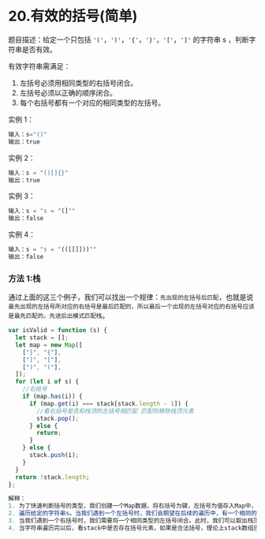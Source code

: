 # 20.有效的括号(简单)

题目描述：给定一个只包括 `'('`，`')'`，`'{'`，`'}'`，`'['`，`']'` 的字符串 s ，判断字符串是否有效。

有效字符串需满足：

1. 左括号必须用相同类型的右括号闭合。
2. 左括号必须以正确的顺序闭合。
3. 每个右括号都有一个对应的相同类型的左括号。

实例 1：

```js
输入：s="()"
输出：true
```

实例 2：

```js
输入：s = "()[]{}"
输出：true
```

实例 3：

```js
输入：s = "s = "(]""
输出：false
```

实例 4：

```js
输入：s = "s = "(([[]]))""
输出：false
```

### 方法 1:栈

通过上面的这三个例子，我们可以找出一个规律：`先出现的左括号后匹配`，也就是说`最先出现的左括号所对应的右括号是最后匹配的，所以最后一个出现的左括号对应的右括号应该是最先匹配的，先进后出模式匹配栈`。

```js
var isValid = function (s) {
  let stack = [];
  let map = new Map([
    ["}", "{"],
    ["]", "["],
    [")", "("],
  ]);
  for (let i of s) {
    //右括号
    if (map.has(i)) {
      if (map.get(i) === stack[stack.length - 1]) {
        //看右括号是否和栈顶的左括号相匹配 匹配则移除栈顶元素
        stack.pop();
      } else {
        return;
      }
    } else {
      stack.push(i);
    }
  }
  return !stack.length;
};
```

```js
解释：
1. 为了快速判断括号的类型，我们创建一个Map数据，将右括号为键，左括号为值存入Map中，使用map的原因是因为Map结构比较简单且提供了一些基础的方法如get、has。
2. 遍历给定的字符串s。当我们遇到一个左括号时，我们会期望在后续的遍历中，有一个相同的右括号将其闭合。由于后遇到的左括号要先闭合，因此我们可以将这个左括号放入栈顶，即`stack.push`。
3. 当我们遇到一个右括号时，我们需要将一个相同类型的左括号闭合。此时，我们可以取出栈顶的左括号并判断它们是否是相同类型的括号。如果不是相同的类型，或者栈中并没有左括号，那么字符串s 无效返回 false。
4. 当字符串遍历完以后，看stack中是否存在括号元素，如果是合法括号，理论上stack数组应该是空的。
```
